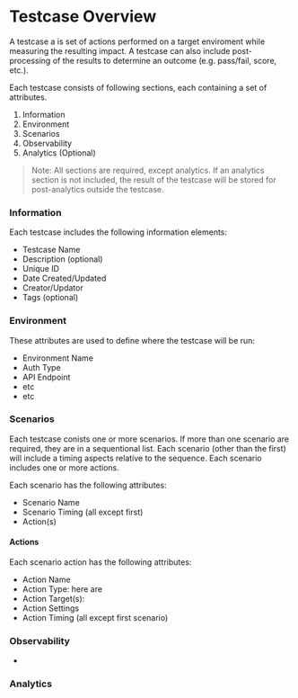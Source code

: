 # Testcase Overview
A testcase a is set of actions performed on a target enviroment while measuring the resulting impact. A testcase can also include post-processing of the results to determine an outcome (e.g. pass/fail, score, etc.).

 Each testcase consists of following sections, each containing a set of attributes. 

1. Information
2. Environment
3. Scenarios
4. Observability
5. Analytics (Optional)

> Note: All sections are required, except analytics.  If an analytics section is not included, the result of the testcase will be stored for post-analytics outside the testcase.

### Information
Each testcase includes the following information elements:

- Testcase Name
- Description (optional)
- Unique ID
- Date Created/Updated
- Creator/Updator
- Tags (optional)

### Environment
These attributes are used to define where the testcase will be run:
- Environment Name
- Auth Type
- API Endpoint
- etc
- etc

### Scenarios
Each testcase conists one or more scenarios. If more than one scenario are required, they are in a sequentional list. Each scenario (other than the first) will include a timing aspects relative to the sequence. Each scenario includes one or more actions.

Each scenario has the following attributes:
- Scenario Name
- Scenario Timing (all except first)
- Action(s)

#### Actions
Each scenario action has the following attributes:
- Action Name
- Action Type: here are 
- Action Target(s):
- Action Settings
- Action Timing (all except first scenario)

### Observability

- 

### Analytics
  
